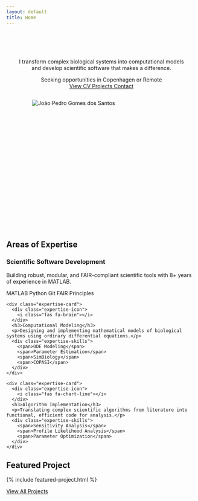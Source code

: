 ```yaml
---
layout: default
title: Home
---
```


<div class="hero-section">
  <div class="hero-background"></div>
  <div class="hero-content">
    <div class="hero-text">
      <div class="typewriter">
        <h2 id="typewriter-text"></h2>
      </div>
      <p class="hero-description">I transform complex biological systems into computational models and develop scientific software that makes a difference.</p>
      <div class="location-badge">
        <i class="fas fa-map-marker-alt"></i> Seeking opportunities in Copenhagen or Remote
      </div>
      <div class="hero-buttons">
        <a href="{{ '/cv' | relative_url }}" class="hero-button primary-button">
          <i class="fas fa-file-alt"></i> View CV
        </a>
        <a href="{{ '/projects' | relative_url }}" class="hero-button secondary-button">
          <i class="fas fa-laptop-code"></i> Projects
        </a>
        <a href="{{ '/contact' | relative_url }}" class="hero-button secondary-button">
          <i class="fas fa-envelope"></i> Contact
        </a>
      </div>
    </div>
    <div class="hero-image-container">
      <div class="hero-image-border enlarged">
        <img src="{{ '/assets/images/Profile.jpg' | relative_url }}" alt="João Pedro Gomes dos Santos" class="hero-image">
      </div>
    </div>
  </div>
</div>

<section class="expertise-section">
  <h2 class="section-heading"><span class="heading-icon"><i class="fas fa-star"></i></span> Areas of Expertise</h2>
  
  <div class="expertise-grid">
    <div class="expertise-card">
      <div class="expertise-icon">
        <i class="fas fa-laptop-code"></i>
      </div>
      <h3>Scientific Software Development</h3>
      <p>Building robust, modular, and FAIR-compliant scientific tools with 8+ years of experience in MATLAB.</p>
      <div class="expertise-skills">
        <span>MATLAB</span>
        <span>Python</span>
        <span>Git</span>
        <span>FAIR Principles</span>
      </div>
    </div>
    
    <div class="expertise-card">
      <div class="expertise-icon">
        <i class="fas fa-brain"></i>
      </div>
      <h3>Computational Modeling</h3>
      <p>Designing and implementing mathematical models of biological systems using ordinary differential equations.</p>
      <div class="expertise-skills">
        <span>ODE Modeling</span>
        <span>Parameter Estimation</span>
        <span>SimBiology</span>
        <span>COPASI</span>
      </div>
    </div>
    
    <div class="expertise-card">
      <div class="expertise-icon">
        <i class="fas fa-chart-line"></i>
      </div>
      <h3>Algorithm Implementation</h3>
      <p>Translating complex scientific algorithms from literature into functional, efficient code for analysis.</p>
      <div class="expertise-skills">
        <span>Sensitivity Analysis</span>
        <span>Profile Likelihood Analysis</span>
        <span>Parameter Optimization</span>
      </div>
    </div>
  </div>
</section>

<section class="featured-project">
  <h2 class="section-heading"><span class="heading-icon"><i class="fas fa-award"></i></span> Featured Project</h2>
  
  {% include featured-project.html %}
  
  <div class="view-more-projects">
    <a href="{{ '/projects' | relative_url }}" class="view-more-link">
      View All Projects <i class="fas fa-arrow-right"></i>
    </a>
  </div>
</section>

<style>
/* Enhanced profile picture */
.hero-image-border.enlarged {
  width: 300px;
  height: 300px;
}

@media (max-width: 992px) {
  .hero-content {
    flex-direction: column-reverse;
    text-align: center;
    padding: 3em 2em;
  }
  
  .hero-text {
    max-width: 100%;
    margin-bottom: 2em;
  }
  
  .hero-image-container {
    padding-left: 0;
  }
  
  .hero-buttons {
    justify-content: center;
  }
}

@media (max-width: 768px) {
  .hero-text h1 {
    font-size: 2.5em;
  }
  
  .hero-image-border {
    width: 200px;
    height: 200px;
  }
}
</style>